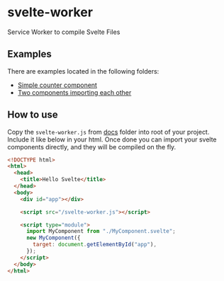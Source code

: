 # svelte-worker

Service Worker to compile Svelte Files

## Examples

There are examples located in the following folders:

- [Simple counter component](docs/hello-world)
- [Two components importing each other](docs/alpha-beta)

## How to use

Copy the `svelte-worker.js` from [docs](docs) folder into root of your project.
Include it like below in your html.
Once done you can import your svelte components directly, and they will be compiled on the fly.

```html
<!DOCTYPE html>
<html>
  <head>
    <title>Hello Svelte</title>
  </head>
  <body>
    <div id="app"></div>

    <script src="/svelte-worker.js"></script>

    <script type="module">
      import MyComponent from "./MyComponent.svelte";
      new MyComponent({
        target: document.getElementById("app"),
      });
    </script>
  </body>
</html>
```
